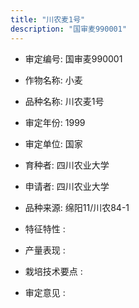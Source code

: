 ```yaml
---
title: "川农麦1号"
description: "国审麦990001"
---
```

* 审定编号:  国审麦990001

*  作物名称:  小麦

*  品种名称:  川农麦1号

*  审定年份:  1999

*  审定单位:  国家

* 育种者:  四川农业大学

*  申请者:  四川农业大学

*  品种来源:  绵阳11/川农84-1

*  特征特性 : 

 
*  产量表现 : 


*  栽培技术要点 : 


*  审定意见 : 

